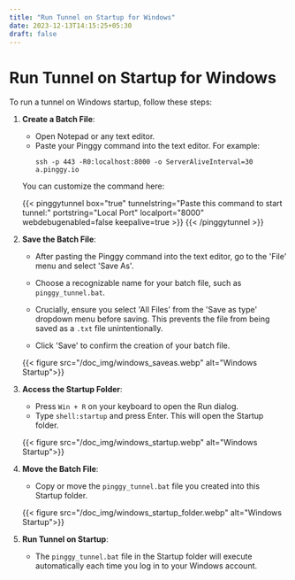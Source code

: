 ```yaml
---
title: "Run Tunnel on Startup for Windows"
date: 2023-12-13T14:15:25+05:30
draft: false
---
```


# Run Tunnel on Startup for Windows

To run a tunnel on Windows startup, follow these steps:

1. **Create a Batch File**:

   - Open Notepad or any text editor.
   - Paste your Pinggy command into the text editor. For example:
     ```batch
     ssh -p 443 -R0:localhost:8000 -o ServerAliveInterval=30 a.pinggy.io
     ```

   You can customize the command here:

   {{< pinggytunnel box="true" tunnelstring="Paste this command to start tunnel:" portstring="Local Port" localport="8000" webdebugenabled=false keepalive=true >}}
   {{< /pinggytunnel >}}

2. **Save the Batch File**:

   - After pasting the Pinggy command into the text editor, go to the 'File' menu and select 'Save As'.

   - Choose a recognizable name for your batch file, such as `pinggy_tunnel.bat`.

   - Crucially, ensure you select 'All Files' from the 'Save as type' dropdown menu before saving. This prevents the file from being saved as a `.txt` file unintentionally.

   - Click 'Save' to confirm the creation of your batch file.

   {{< figure src="/doc_img/windows_saveas.webp" alt="Windows Startup">}}

3. **Access the Startup Folder**:

   - Press `Win + R` on your keyboard to open the Run dialog.
   - Type `shell:startup` and press Enter. This will open the Startup folder.

   {{< figure src="/doc_img/windows_startup.webp" alt="Windows Startup">}}

4. **Move the Batch File**:

   - Copy or move the `pinggy_tunnel.bat` file you created into this Startup folder.

   {{< figure src="/doc_img/windows_startup_folder.webp" alt="Windows Startup">}}

5. **Run Tunnel on Startup**:
   - The `pinggy_tunnel.bat` file in the Startup folder will execute automatically each time you log in to your Windows account.
